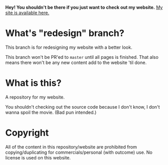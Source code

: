 **Hey! You shouldn't be there if you just want to check out my website.** [My site is available here.](https://skyventuree.github.io/)

# What's "redesign" branch?
This branch is for redesigning my website with a better look.

This branch won't be PR'ed to `master` until all pages is finished. That also means there won't be any new content add to the website 'til done.

# What is this?
A repository for my website.

You shouldn't checking out the source code because I don't know, I don't wanna spoil the movie. (Bad pun intended.)

# Copyright
All of the content in this repository/website are prohibited from copying/duplicating for commercials/personal (with outcome) use. No license is used on this website.
